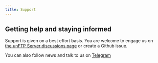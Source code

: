```yaml
---
title: Support
---
```


## Getting help and staying informed

Support is given on a best effort basis. You are welcome to engage us 
on [the unFTP Server discussions page](https://github.com/bolcom/unftp/discussions) or create a Github issue.

You can also follow news and talk to us on [Telegram](https://t.me/unftp) 
